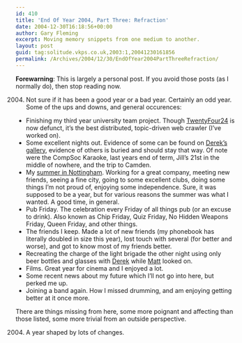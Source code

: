 ```yaml
---
id: 410
title: 'End Of Year 2004, Part Three: Refraction'
date: 2004-12-30T16:18:56+00:00
author: Gary Fleming
excerpt: Moving memory snippets from one medium to another.
layout: post
guid: tag:solitude.vkps.co.uk,2003:1,20041230161856
permalink: /Archives/2004/12/30/EndOfYear2004PartThreeRefraction/
---
```

**Forewarning**: This is largely a personal post. If you avoid those posts (as I normally do), then stop reading now.

2004. Not sure if it has been a good year or a bad year. Certainly an odd year. Some of the ups and downs, and general occurences:

  * Finishing my third year university team project. Though [TwentyFour24](http://www.twentyfour24.com/) is now defunct, it&#8217;s the best distributed, topic-driven web crawler (I&#8217;ve worked on).
  * Some excellent nights out. Evidence of some can be found on [Derek&#8217;s gallery](http://derek.stuwee.org/gallery/), evidence of others is buried and should stay that way. Of note were the CompSoc Karaoke, last years end of term, Jill&#8217;s 21st in the middle of nowhere, and the trip to Camden.
  * My [summer in Nottingham](/Archives/2004/06/16/ExitToTheCity). Working for a great company, meeting new friends, seeing a fine city, going to some excellent clubs, doing some things I&#8217;m not proud of, enjoying some independence. Sure, it was supposed to be a year, but for various reasons the summer was what I wanted. A good time, in general.
  * Pub Friday. The celebration every Friday of all things pub (or an excuse to drink). Also known as Chip Friday, Quiz Friday, No Hidden Weapons Friday, Queen Friday, and other things.
  * The friends I keep. Made a lot of new friends (my phonebook has literally doubled in size this year), lost touch with several (for better and worse), and got to know most of my friends better.
  * Recreating the charge of the light brigade the other night using only beer bottles and glasses with [Derek](http://mrry.co.uk) while [Matt](http://mattgemmell.com) looked on.
  * Films. Great year for cinema and I enjoyed a lot.
  * Some recent news about my future which I&#8217;ll not go into here, but perked me up.
  * Joining a band again. How I missed drumming, and am enjoying getting better at it once more.

There are things missing from here, some more poignant and affecting than those listed, some more trivial from an outside perspective.

2004. A year shaped by lots of changes.